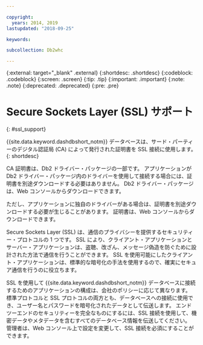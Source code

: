```yaml
---

copyright:
  years: 2014, 2019
lastupdated: "2018-09-25"

keywords:

subcollection: Db2whc

---
```


<!-- Attribute definitions --> 
{:external: target="_blank" .external}
{:shortdesc: .shortdesc}
{:codeblock: .codeblock}
{:screen: .screen}
{:tip: .tip}
{:important: .important}
{:note: .note}
{:deprecated: .deprecated}
{:pre: .pre}

# Secure Sockets Layer (SSL) サポート
{: #ssl_support}

{{site.data.keyword.dashdbshort_notm}} データベースは、サード・パーティーのデジタル認証局 (CA) によって発行された証明書を SSL 接続に使用します。 
{: shortdesc}

CA 証明書は、Db2 ドライバー・パッケージの一部です。 アプリケーションが Db2 ドライバー・パッケージ内のドライバーを使用して接続する場合には、証明書を別途ダウンロードする必要はありません。 Db2 ドライバー・パッケージは、Web コンソールからダウンロードできます。

ただし、アプリケーションに独自のドライバーがある場合は、証明書を別途ダウンロードする必要が生じることがあります。 証明書は、Web コンソールからダウンロードできます。

Secure Sockets Layer (SSL) は、通信のプライバシーを提供するセキュリティー・プロトコルの 1 つです。 SSL により、クライアント・アプリケーションとサーバー・アプリケーションは、盗聴、改ざん、メッセージ偽造を防ぐために設計された方法で通信を行うことができます。 SSL を使用可能にしたクライアント・アプリケーションは、標準的な暗号化の手法を使用するので、確実にセキュア通信を行うのに役立ちます。

SSL を使用して {{site.data.keyword.dashdbshort_notm}} データベースに接続するためのアプリケーションの構成は、会社のポリシーに応じて異なります。 標準プロトコルと SSL プロトコルの両方とも、データベースへの接続に使用でき、ユーザー名とパスワードを暗号化されたデータとして伝送します。 エンドツーエンドのセキュリティーを完全なものにするには、SSL 接続を使用して、機密データやメタデータを含むすべてのデータベース情報を伝送してください。 管理者は、Web コンソール上で設定を変更して、SSL 接続を必須にすることができます。


